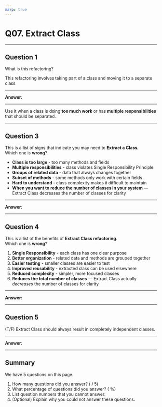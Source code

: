 ```yaml
---
marp: true
---
```


# Q07. Extract Class

---

## Question 1

What is this  refactoring?

This refactoring involves taking part of a class and moving it to a separate class

---

**Answer:**


---

Use it when a class is doing **too much work** or has **multiple responsibilities** that should be separated.

---

## Question 3

This is a list of signs that indicate you may need to **Extract a Class**.  
Which one is **wrong**?

- **Class is too large** - too many methods and fields
- **Multiple responsibilities** - class violates Single Responsibility Principle
- **Groups of related data** - data that always changes together
- **Subset of methods** - some methods only work with certain fields
- **Hard to understand** - class complexity makes it difficult to maintain
- **When you want to reduce the number of classes in your system** — Extract Class decreases the number of classes for clarity  

---

**Answer:**


---

## Question 4

This is a list of the benefits of **Extract Class refactoring**.  
Which one is **wrong**?

1. **Single Responsibility** - each class has one clear purpose
2. **Better organization** - related data and methods are grouped together
3. **Easier testing** - smaller classes are easier to test
4. **Improved reusability** - extracted class can be used elsewhere
5. **Reduced complexity** - simpler, more focused classes
6. **Reduces the total number of classes** — Extract Class actually *decreases* the number of classes for clarity  

---

**Answer:**


---

## Question 5

(T/F) Extract Class should always result in completely independent classes.

---

**Answer:**


---

## Summary

We have 5 questions on this page.

1. How many questions did you answer? ( / 5)
2. What percentage of questions did you answer? (  %)
3. List question numbers that you cannot answer:
4. (Optional) Explain why you could not answer these questions.
